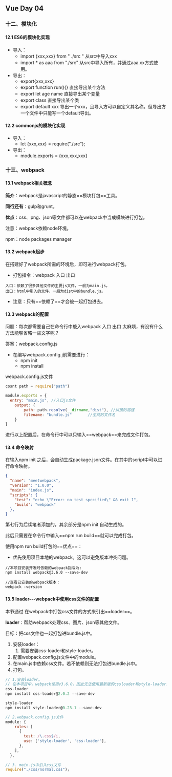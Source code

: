## Vue Day 04

### 十二、模块化

#### 12.1 ES6的模块化实现

* 导入：
  * import {xxx,xxx} from " ./src "   从src中导入xxx
  * import * as aaa from "./src"   从src中导入所有，并通过aaa.xx方式使用。
* 导出：
  * export{xxx,xxx}
  * export function run(){} 直接导出某个方法
  * export let age name  直接导出某个变量
  * export class     直接导出某个类
  * export default xxx 导出一个xxx，且导入方可以自定义其名称。但导出方一个文件中只能写一个default导出。



#### 12.2 commonjs的模块化实现

* 导入：
  * let {xxx,xxx} = require("./src");
* 导出：
  * module.exports = {xxx,xxx,xxx}



### 十三、webpack

#### 13.1 webpack相关概念

**简介**：webpack是javascript的静态==模块打包==工具。

**同行还有**：gulp和grunt。

**优点**：css、png、json等文件都可以在webpack中当成模块进行打包。

注意：webpack依赖node环境。

npm：node packages manager



#### 13.2 webpack起步

在搭建好了webpack所需的环境后，即可进行webpack打包。

* 打包指令：webpack 入口 出口

```
入口：依赖了很多其他文件的主要js文件，一般为main.js。
出口：html中引入的文件，一般为dist中的bundle.js。
```

* 注意：只有==依赖了==才会被一起打包进去。



#### 13.3 webpack的配置

问题：每次都需要自己在命令行中敲入webpack 入口 出口 太麻烦，有没有什么方法能够省略一些文字呢？

答案：webpack.config.js

* 在编写webpack.config.j前需要进行：
  * npm init
  * npm install

webpack.config.js文件

```javascript
cosnt path = require("path")

module.exports = {
  entry: "main.js",	//入口js文件
    output: {
        path: path.resolve(__dirname,"dist"), //拼接的路径
        filename: "bundle.js"		//生成的文件名
    }
}
```

进行以上配置后，在命令行中可以只输入==webpack==来完成文件打包。



#### 13.4 命令映射

在输入npm init 之后，会自动生成package.json文件。在其中的script中可以进行命令映射。

```json
{
  "name": "meetwebpack",
  "version": "1.0.0",
  "main": "index.js",
  "scripts": {
    "test": "echo \"Error: no test specified\" && exit 1",
    "build": "webpack"
  },
}
```

第七行为后续笔者添加的，其余部分是npm init 自动生成的。

此后只需要在命令行中输入==npm run build==就可以完成打包。

使用npm run build打包的==优点==：

* 优先使用项目本地的webpack。这可以避免版本冲突问题。

```
//本项目安装开发时依赖的webpack指令为:
npm install webpack@3.6.0 --save-dev

//查看已安装的webpack版本：
webpack -version
```



#### 13.5 loader---webpack中使用css文件的配置

本节通过 在webpack中打包css文件的方式来引出==loader==。

**loader**：帮助webpack处理css、图片、json等其他文件。

目标：把css文件也一起打包进bundle.js中。

1. 安装loader：
   1. 需要安装css-loader和style-loader。
2. 配置webpack.config.js文件中的module。
3. 在main.js中依赖css文件。若不依赖则无法打包进bundle.js中。
4. 打包。

```javascript
// 1.安装loader。
// 在本项目中，webpack使用v3.6.0，因此无法使用最新版的cssloader和style-loader。因此需要指定版本号
css-loader
npm install css-loader@2.0.2 --save-dev

style-loader
npm install style-loader@0.23.1 --save-dev

// 2.webpack.config.js文件
module: {
    rules: [
      {
        test: /\.css$/i,
        use: ['style-loader', 'css-loader'],
      },
    ],
  },
     
// 3. main.js中引入css文件
require("./css/normal.css");
```

